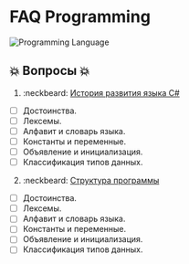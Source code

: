 # FAQ Programming

![Programming Language](https://udemy-images.udemy.com/course/750x422/658604_d6b0_3.jpg)

## :collision: Вопросы :collision:

1. :neckbeard: [История развития языка C#](http://github.com)

  - [ ] Достоинства.
  - [ ] Лексемы.
  - [ ] Алфавит и словарь языка.
  - [ ] Константы и переменные.
  - [ ] Объявление и инициализация.
  - [ ] Классификация типов данных.

2. :neckbeard: [Структура программы](http://github.com)

  - [ ] Достоинства.
  - [ ] Лексемы.
  - [ ] Алфавит и словарь языка.
  - [ ] Константы и переменные.
  - [ ] Объявление и инициализация.
  - [ ] Классификация типов данных.
